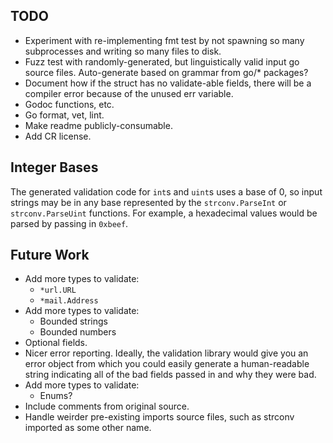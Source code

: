 TODO
----
 - Experiment with re-implementing fmt test by not spawning so many
   subprocesses and writing so many files to disk.
 - Fuzz test with randomly-generated, but linguistically valid input go
   source files.  Auto-generate based on grammar from go/\* packages?
 - Document how if the struct has no validate-able fields, there will be
   a compiler error because of the unused err variable.
 - Godoc functions, etc.
 - Go format, vet, lint.
 - Make readme publicly-consumable.
 - Add CR license.

Integer Bases
-------------
The generated validation code for `int`s and `uint`s uses a base of 0,
so input strings may be in any base represented by the
`strconv.ParseInt` or `strconv.ParseUint` functions.  For example, a
hexadecimal values would be parsed by passing in `0xbeef`.

Future Work
-----------
 - Add more types to validate:
    - `*url.URL`
    - `*mail.Address`
 - Add more types to validate:
    - Bounded strings
    - Bounded numbers
 - Optional fields.
 - Nicer error reporting.  Ideally, the validation library would give
   you an error object from which you could easily generate a
   human-readable string indicating all of the bad fields passed in and
   why they were bad.
 - Add more types to validate:
    - Enums?
 - Include comments from original source.
 - Handle weirder pre-existing imports source files, such as strconv
   imported as some other name.
